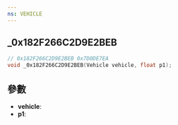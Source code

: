 ```yaml
---
ns: VEHICLE
---
```

## _0x182F266C2D9E2BEB

```c
// 0x182F266C2D9E2BEB 0x7D0DE7EA
void _0x182F266C2D9E2BEB(Vehicle vehicle, float p1);
```


## 參數
* **vehicle**: 
* **p1**: 

